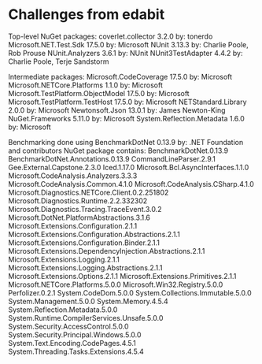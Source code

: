 # Challenges from edabit

Top-level NuGet packages:
coverlet.collector 3.2.0 by: tonerdo
Microsoft.NET.Test.Sdk 17.5.0 by: Microsoft
NUnit 3.13.3 by: Charlie Poole, Rob Prouse
NUnit.Analyzers 3.6.1 by: NUnit
NUnit3TestAdapter 4.4.2 by: Charlie Poole, Terje Sandstorm

Intermediate packages:
Microsoft.CodeCoverage 17.5.0 by: Microsoft
Microsoft.NETCore.Platforms 1.1.0 by: Microsoft
Microsoft.TestPlatform.ObjectModel 17.5.0 by: Microsoft
Microsoft.TestPlatform.TestHost 17.5.0 by: Microsoft
NETStandard.Library 2.0.0 by: Microsoft
Newtonsoft.Json 13.0.1 by: James Newton-King
NuGet.Frameworks 5.11.0 by: Microsoft
System.Reflection.Metadata 1.6.0 by: Microsoft

Benchmarking done using BenchmarkDotNet 0.13.9 by: .NET Foundation and contributors
NuGet package contains:
BenchmarkDotNet.0.13.9
BenchmarkDotNet.Annotations.0.13.9
CommandLineParser.2.9.1
Gee.External.Capstone.2.3.0
Iced.1.17.0
Microsoft.Bcl.AsyncInterfaces.1.1.0
Microsoft.CodeAnalysis.Analyzers.3.3.3
Microsoft.CodeAnalysis.Common.4.1.0
Microsoft.CodeAnalysis.CSharp.4.1.0
Microsoft.Diagnostics.NETCore.Client.0.2.251802
Microsoft.Diagnostics.Runtime.2.2.332302
Microsoft.Diagnostics.Tracing.TraceEvent.3.0.2
Microsoft.DotNet.PlatformAbstractions.3.1.6
Microsoft.Extensions.Configuration.2.1.1
Microsoft.Extensions.Configuration.Abstractions.2.1.1
Microsoft.Extensions.Configuration.Binder.2.1.1
Microsoft.Extensions.DependencyInjection.Abstractions.2.1.1
Microsoft.Extensions.Logging.2.1.1
Microsoft.Extensions.Logging.Abstractions.2.1.1
Microsoft.Extensions.Options.2.1.1
Microsoft.Extensions.Primitives.2.1.1
Microsoft.NETCore.Platforms.5.0.0
Microsoft.Win32.Registry.5.0.0
Perfolizer.0.2.1
System.CodeDom.5.0.0
System.Collections.Immutable.5.0.0
System.Management.5.0.0
System.Memory.4.5.4
System.Reflection.Metadata.5.0.0
System.Runtime.CompilerServices.Unsafe.5.0.0
System.Security.AccessControl.5.0.0
System.Security.Principal.Windows.5.0.0
System.Text.Encoding.CodePages.4.5.1
System.Threading.Tasks.Extensions.4.5.4

